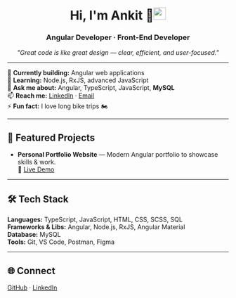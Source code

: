 <h1 align="center">Hi, I'm Ankit 👋<img src="assets/wave.gif" width="28" alt="wave"></h1>
<h3 align="center">Angular Developer · Front-End Developer</h3>

<p align="center"><em>"Great code is like great design — clear, efficient, and user-focused."</em></p>

---

🔭 **Currently building:** Angular web applications  
🌱 **Learning:** Node.js, RxJS, advanced JavaScript  
💬 **Ask me about:** Angular, TypeScript, JavaScript, **MySQL**  
📫 **Reach me:** [LinkedIn](https://www.linkedin.com/in/ankit-ninave) · [Email](mailto:your.email@example.com)  
⚡ **Fun fact:** I love long bike trips 🏍️  

---

## 🚀 Featured Projects
- **Personal Portfolio Website** — Modern Angular portfolio to showcase skills & work.  
  🔗 [Live Demo](https://ankit-ninave.github.io)

---

## 🛠 Tech Stack
**Languages:** TypeScript, JavaScript, HTML, CSS, SCSS, SQL  
**Frameworks & Libs:** Angular, Node.js, RxJS, Angular Material  
**Database:** MySQL  
**Tools:** Git, VS Code, Postman, Figma  

---

## 🌐 Connect
[GitHub](https://github.com/ankit-ninave) · [LinkedIn](https://www.linkedin.com/in/ankit-ninave/)
